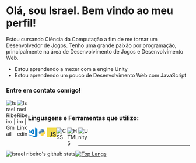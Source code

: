 # Olá, sou Israel. Bem vindo ao meu perfil!
Estou cursando Ciência da Computação a fim de me tornar um Desenvolvedor de Jogos. Tenho uma grande paixão por programação, principalmente na área de Desenvolvimento de Jogos e Desenvolvimento Web.
* Estou aprendendo a mexer com a engine Unity
* Estou aprendendo um pouco de Desenvolvimento Web com JavaScript

### Entre em contato comigo!

<a href="rebiboboratavribeiro@gmail.com"><img align="left" alt="Israel Ribeiro | Gmail" width="30px" src="https://img.icons8.com/fluent/2x/gmail.png"/></a>
<a href="https://www.linkedin.com/in/israel-tavares-ribeiro-a30aa91ba/"><img align="left" alt="Israel Ribeiro | Linkedin" width="30px" src="https://img.icons8.com/color/72/linkedin.png"/></a>

<br />

### Linguagens e Ferramentas que utilizo:

<img align="left" alt="Visual Studio Code" width="26px" src="https://raw.githubusercontent.com/github/explore/80688e429a7d4ef2fca1e82350fe8e3517d3494d/topics/visual-studio-code/visual-studio-code.png" />
<img align="left" alt="Python" width="26px" src="https://raw.githubusercontent.com/github/explore/80688e429a7d4ef2fca1e82350fe8e3517d3494d/topics/python/python.png" />
<img align="left" alt="JavaScript" width="26px" src="https://raw.githubusercontent.com/github/explore/80688e429a7d4ef2fca1e82350fe8e3517d3494d/topics/javascript/javascript.png" />
<img align="left" alt="CSS" width="30px" src="https://img.icons8.com/color/2x/css3.png" />
<img align="left" alt="HTML5" width="30px" src="https://img.icons8.com/color/72/html-5.png" />
<img align="left" alt="Unity" width="30px" src="https://img.icons8.com/fluent/2x/unity.png" />

<br />
<br />

---

<img align="left" alt="israel ribeiro's github stats" src="https://github-readme-stats.codestackr.vercel.app/api?username=Israhribeiro&show_icons=true&hide_border=true" />

[![Top Langs](https://github-readme-stats.vercel.app/api/top-langs/?username=Israhribeiro&layout=compact)](https://github.com/anuraghazra/github-readme-stats)

